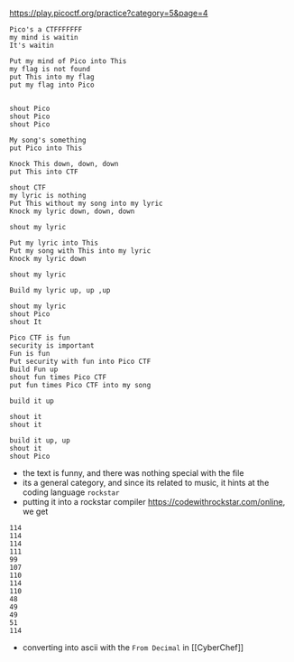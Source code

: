 https://play.picoctf.org/practice?category=5&page=4

```
Pico's a CTFFFFFFF
my mind is waitin
It's waitin

Put my mind of Pico into This
my flag is not found
put This into my flag
put my flag into Pico


shout Pico
shout Pico
shout Pico

My song's something
put Pico into This

Knock This down, down, down
put This into CTF

shout CTF
my lyric is nothing
Put This without my song into my lyric
Knock my lyric down, down, down

shout my lyric

Put my lyric into This
Put my song with This into my lyric
Knock my lyric down

shout my lyric

Build my lyric up, up ,up

shout my lyric
shout Pico
shout It

Pico CTF is fun
security is important
Fun is fun
Put security with fun into Pico CTF
Build Fun up
shout fun times Pico CTF
put fun times Pico CTF into my song

build it up

shout it
shout it

build it up, up
shout it
shout Pico
```
- the text is funny, and there was nothing special with the file
- its a general category, and since its related to music, it hints at the coding language `rockstar`
- putting it into a rockstar compiler https://codewithrockstar.com/online, we get
```
114
114
114
111
99
107
110
114
110
48
49
49
51
114
```
- converting into ascii with the `From Decimal` in [[CyberChef]]